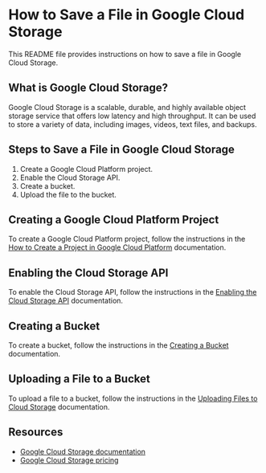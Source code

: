# How to Save a File in Google Cloud Storage

This README file provides instructions on how to save a file in Google Cloud Storage.

## What is Google Cloud Storage?

Google Cloud Storage is a scalable, durable, and highly available object storage service that offers low latency and high throughput. It can be used to store a variety of data, including images, videos, text files, and backups.

## Steps to Save a File in Google Cloud Storage

1. Create a Google Cloud Platform project.
2. Enable the Cloud Storage API.
3. Create a bucket.
4. Upload the file to the bucket.

## Creating a Google Cloud Platform Project

To create a Google Cloud Platform project, follow the instructions in the [How to Create a Project in Google Cloud Platform](https://cloud.google.com/resource-manager/docs/projects) documentation.

## Enabling the Cloud Storage API

To enable the Cloud Storage API, follow the instructions in the [Enabling the Cloud Storage API](https://cloud.google.com/storage/docs/enabling-apis) documentation.

## Creating a Bucket

To create a bucket, follow the instructions in the [Creating a Bucket](https://cloud.google.com/storage/docs/creating-buckets) documentation.

## Uploading a File to a Bucket

To upload a file to a bucket, follow the instructions in the [Uploading Files to Cloud Storage](https://cloud.google.com/storage/docs/uploading-objects) documentation.

## Resources

* [Google Cloud Storage documentation](https://cloud.google.com/storage/docs/)
* [Google Cloud Storage pricing](https://cloud.google.com/storage/pricing/)